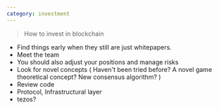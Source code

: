 ```yaml
---
category: investment
---
```


> How to invest in blockchain

- Find things early when they still are just whitepapers.
- Meet the team
- You should also adjust your positions and manage risks
- Look for novel concepts ( Haven't been tried before? A novel game theoretical concept? New consensus algorithm? )
- Review code
- Protocol, Infrastructural layer
- tezos?
